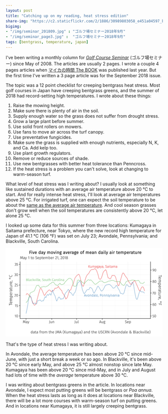```yaml
---
layout: post
title: "Catching up on my reading, heat stress edition"
share-img: "https://c2.staticflickr.com/2/1886/30989803058_e451a04597_b_d.jpg"
bigimg:
- "/img/seminar_201809.jpg" : "ゴルフ場セミナー2018年9月"
- "/img/seminar_page3.jpg" :  "ゴルフ場セミナー2018年9月"
tags: [bentgrass, temperature, japan]
---
```


I've been writing a monthly column for *[Golf Course Seminar](http://www.blog.asianturfgrass.com/2016/06/99-article-titles.html)* (ゴルフ場セミナー) since May of 2008. The articles are usually 2 pages. I wrote a couple 4 pages articles when [マイカの時間 The BOOK](https://www.amazon.co.jp/dp/4772841725/ref=cm_sw_r_cp_ep_dp_U-eyAbHH25ZNN) was published last year. But the first time I've written a 3 page article was for the September 2018 issue. 

The topic was a 12 point checklist for creeping bentgrass heat stress. Most golf courses in Japan have creeping bentgrass greens, and the summer of 2018 had record-setting high temperatures. I wrote about these things:

1. Raise the mowing height.
2. Make sure there is plenty of air in the soil.
3. Supply enough water so the grass does not suffer from drought stress.
4. Grow a large plant before summer.
5. Use solid front rollers on mowers.
6. Use fans to move air across the turf canopy.
7. Use preventative fungicides.
8. Make sure the grass is supplied with enough nutrients, especially N, K, and Ca. Add kelp too.
9. Use plant growth regulators.
10. Remove or reduce sources of shade.
11. Use new bentgrasses with better heat tolerance than Penncross.
12. If the heat stress is a problem you can't solve, look at changing to warm-season turf.

What level of heat stress was I writing about? I usually look at something like sustained durations with an average air temperature above 20 °C to start. And for really intense heat stress, I'll look at average air temperatures above 25 °C. For irrigated turf, one can expect the soil temperature to be about the [same as the average air temperature](https://www.asianturfgrass.com/2018-08-10-soil-temperature-turf-hack/). And cool season grasses don't grow well when the soil temperatures are consistently above 20 °C, let alone 25 °C.

I looked up some data for this summer from three locations: Kumagaya in Saitama prefecture, near Tokyo, where the new record high temperature for Japan of 41.1 °C (106 °F) was set on July 23; Avondale, Pennsylvania; and Blackville, South Carolina. 

![average air temperature in summer of 2018 at Kumagaya, Avondale, and Blackville](/img/heat_stress2018.png)

That's the type of heat stress I was writing about.

In Avondale, the average temperature has been above 20 °C since mid-June, with just a short break a week or so ago. In Blackville, it's been above 20 °C since early May, and above 25 °C almost nonstop since late May. Kumagaya has been above 20 °C since mid-May, and in July and August had lots of time with the *average* temperature above 30 °C.

I was writing about bentgrass greens in the article. In locations near Avondale, I expect most putting greens will be bentgrass or *Poa annua*. When the heat stress lasts as long as it does at locations near Blackville, there will be a lot more courses with warm-season turf on putting greens. And in locations near Kumagaya, it is still largely creeping bentgrass.
